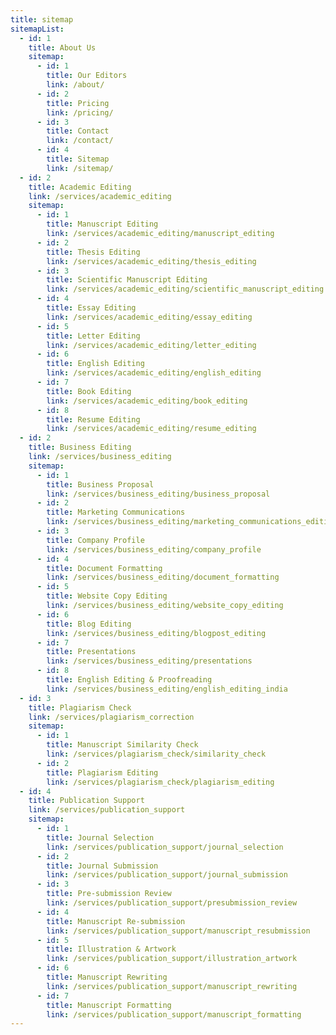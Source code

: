 ```yaml
---
title: sitemap
sitemapList:
  - id: 1
    title: About Us
    sitemap:
      - id: 1
        title: Our Editors
        link: /about/
      - id: 2
        title: Pricing
        link: /pricing/
      - id: 3
        title: Contact
        link: /contact/
      - id: 4
        title: Sitemap
        link: /sitemap/
  - id: 2
    title: Academic Editing
    link: /services/academic_editing
    sitemap:
      - id: 1
        title: Manuscript Editing
        link: /services/academic_editing/manuscript_editing
      - id: 2
        title: Thesis Editing
        link: /services/academic_editing/thesis_editing
      - id: 3
        title: Scientific Manuscript Editing
        link: /services/academic_editing/scientific_manuscript_editing
      - id: 4
        title: Essay Editing
        link: /services/academic_editing/essay_editing
      - id: 5
        title: Letter Editing
        link: /services/academic_editing/letter_editing
      - id: 6
        title: English Editing
        link: /services/academic_editing/english_editing
      - id: 7
        title: Book Editing
        link: /services/academic_editing/book_editing
      - id: 8
        title: Resume Editing
        link: /services/academic_editing/resume_editing
  - id: 2
    title: Business Editing
    link: /services/business_editing
    sitemap:
      - id: 1
        title: Business Proposal
        link: /services/business_editing/business_proposal
      - id: 2
        title: Marketing Communications
        link: /services/business_editing/marketing_communications_editing
      - id: 3
        title: Company Profile
        link: /services/business_editing/company_profile
      - id: 4
        title: Document Formatting
        link: /services/business_editing/document_formatting
      - id: 5
        title: Website Copy Editing
        link: /services/business_editing/website_copy_editing
      - id: 6
        title: Blog Editing
        link: /services/business_editing/blogpost_editing
      - id: 7
        title: Presentations
        link: /services/business_editing/presentations
      - id: 8
        title: English Editing & Proofreading
        link: /services/business_editing/english_editing_india
  - id: 3
    title: Plagiarism Check
    link: /services/plagiarism_correction
    sitemap:
      - id: 1
        title: Manuscript Similarity Check
        link: /services/plagiarism_check/similarity_check
      - id: 2
        title: Plagiarism Editing
        link: /services/plagiarism_check/plagiarism_editing
  - id: 4
    title: Publication Support
    link: /services/publication_support
    sitemap:
      - id: 1
        title: Journal Selection
        link: /services/publication_support/journal_selection
      - id: 2
        title: Journal Submission
        link: /services/publication_support/journal_submission
      - id: 3
        title: Pre-submission Review
        link: /services/publication_support/presubmission_review
      - id: 4
        title: Manuscript Re-submission
        link: /services/publication_support/manuscript_resubmission
      - id: 5
        title: Illustration & Artwork
        link: /services/publication_support/illustration_artwork
      - id: 6
        title: Manuscript Rewriting
        link: /services/publication_support/manuscript_rewriting
      - id: 7
        title: Manuscript Formatting
        link: /services/publication_support/manuscript_formatting
---
```

